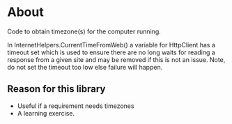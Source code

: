 ﻿# About

Code to obtain timezone(s) for the computer running. 

In InternetHelpers.CurrentTimeFromWeb() a variable for HttpClient has a timeout set which is used to ensure there are no long waits for reading a response from a given site and may be removed if this is not an issue. Note, do not set the timeout too low else failure will happen.

## Reason for this library

- Useful if a requirement needs timezones
- A learning exercise.
